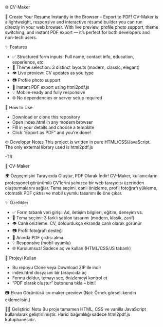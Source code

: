 🌐 CV-Maker

🧾 Create Your Resume Instantly in the Browser – Export to PDF!
CV-Maker is a lightweight, responsive and interactive résumé builder you can run directly in your web browser. With live preview, profile photo support, theme switching, and instant PDF export — it’s perfect for both developers and non-tech users.

✨ Features
- ✅ Structured form inputs: Full name, contact info, education, experience, etc.
- 🎨 Theme selection: 3 distinct layouts (modern, classic, elegant)
- 👁️ Live preview: CV updates as you type
- 📷 Profile photo support
- 📄 Instant PDF export using html2pdf.js
- 💡 Mobile-ready and fully responsive
- 🌐 No dependencies or server setup required

🚀 How to Use
- Download or clone this repository
- Open index.html in any modern browser
- Fill in your details and choose a template
- Click “Export as PDF” and you're done!
  
⚙️ Developer Notes
This project is written in pure HTML/CSS/JavaScript.
The only external library used is html2pdf.js

-TR

📄 CV-Maker

🌍 Özgeçmişini Tarayıcıda Oluştur, PDF Olarak İndir!
CV-Maker, kullanıcıların profesyonel görünümlü CV’lerini yalnızca bir web tarayıcısı üzerinden oluşturmalarını sağlar. Tema seçimi, canlı önizleme, profil fotoğrafı yükleme, otomatik PDF çıktısı ve mobil uyumlu tasarımı ile öne çıkar.

✨ Özellikler
- ✅ Form tabanlı veri girişi: Ad, iletişim bilgileri, eğitim, deneyim vs.
- 🎨 Tema seçimi: 3 farklı şablon tasarımı (modern, klasik, zarif)
- 👁️ Canlı önizleme: CV, doldurdukça ekranda canlı olarak görünür
- 📷 Profil fotoğrafı desteği
- 📄 Anında PDF çıktısı alma
- 💡 Responsive (mobil uyumlu)
- 🌐 Kurulumsuz! Sadece aç ve kullan (HTML/CSS/JS tabanlı)

🚀 Projeyi Kullan
- Bu repoyu Clone veya Download ZIP ile indir
- index.html dosyasını bir tarayıcıda aç
- Formu doldur, temayı seç, önizlemeyi kontrol et
- “PDF olarak oluştur” butonuna tıkla – bitti!

📷 Ekran Görüntüsü
cv-maker-preview
(Not: Örnek görseli kendin eklemelisin.)

🧑‍💻 Geliştirici Notu
Bu proje tamamen HTML, CSS ve vanilla JavaScript kullanılarak geliştirilmiştir. Harici bağımlılığı sadece html2pdf.js kütüphanesidir.


